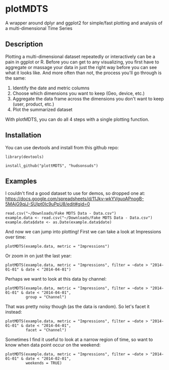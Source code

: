 # plotMDTS
A wrapper around dplyr and ggplot2 for simple/fast plotting and analysis of a multi-dimensional Time Series

## Description
Plotting a multi-dimensional dataset repeatedly or interactively can be a pain in ggplot or R. Before you can get to any visualizing, you first have to aggregate or massage your data in just the right way before you can see what it looks like. And more often than not, the process you'll go through is the same:

1. Identify the date and metric columns
2. Choose which dimensions you want to keep (Geo, device, etc.)
3. Aggregate the data frame across the dimensions you don't want to keep (user, product, etc.)
4. Plot the summarized dataset

With plotMDTS, you can do all 4 steps with a single plotting function.

## Installation
You can use devtools and install from this github repo:
```
library(devtools)

install_github("plottMDTS", "hudsonsuds")
```

## Examples
I couldn't find a good dataset to use for demos, so dropped one at:
https://docs.google.com/spreadsheets/d/11Jkv-wkYVguoAPnogB-5MAjG9qjJ-SUIpt0Ic9uPpU8/edit#gid=0
```
read.csv("~/Downloads/Fake MDTS Data - Data.csv")
example.data <- read.csv("~/Downloads/Fake MDTS Data - Data.csv")
example.data$date <- as.Date(example.data$date)
```

And now we can jump into plotting! First we can take a look at Impressions over time:
```
plotMDTS(example.data, metric = "Impressions")
```

Or zoom in on just the last year: 
```
plotMDTS(example.data, metric = "Impressions", filter = ~date > "2014-01-01" & date < "2014-04-01")
```

Perhaps we want to look at this data by channel:
```
plotMDTS(example.data, metric = "Impressions", filter = ~date > "2014-01-01" & date < "2014-04-01", 
         group = "Channel")
```

That was pretty noisy though (as the data is random). So let's facet it instead:
```
plotMDTS(example.data, metric = "Impressions", filter = ~date > "2014-01-01" & date < "2014-04-01", 
         facet = "Channel")
```

Sometimes I find it useful to look at a narrow region of time, so want to know when data point occur on the weekend:
```
plotMDTS(example.data, metric = "Impressions", filter = ~date > "2014-01-01" & date < "2014-02-01", 
         weekends = TRUE)
```
